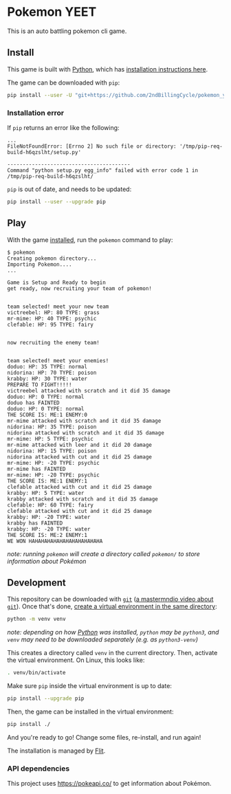 # Pokemon YEET

This is an auto battling pokemon cli game.

## Install

This game is built with [Python][], which has [installation instructions here][python-installation].

The game can be downloaded with `pip`:

```sh
pip install --user -U "git+https://github.com/2ndBillingCycle/pokemon_yeet"
```

### Installation error

If `pip` returns an error like the following:

```
...
FileNotFoundError: [Errno 2] No such file or directory: '/tmp/pip-req-build-h6qzslht/setup.py'

----------------------------------------
Command "python setup.py egg_info" failed with error code 1 in /tmp/pip-req-build-h6qzslht/
```

`pip` is out of date, and needs to be updated:

```sh
pip install --user --upgrade pip
```

## Play

With the game [installed](#install), run the `pokemon` command to play:

```
$ pokemon
Creating pokemon directory...
Importing Pokemon....
...

Game is Setup and Ready to begin
get ready, now recruiting your team of pokemon!


team selected! meet your new team
victreebel: HP: 80 TYPE: grass
mr-mime: HP: 40 TYPE: psychic
clefable: HP: 95 TYPE: fairy


now recruiting the enemy team!


team selected! meet your enemies!
doduo: HP: 35 TYPE: normal
nidorina: HP: 70 TYPE: poison
krabby: HP: 30 TYPE: water
PREPARE TO FIGHT!!!!!
victreebel attacked with scratch and it did 35 damage
doduo: HP: 0 TYPE: normal
doduo has FAINTED
doduo: HP: 0 TYPE: normal
THE SCORE IS: ME:1 ENEMY:0
mr-mime attacked with scratch and it did 35 damage
nidorina: HP: 35 TYPE: poison
nidorina attacked with scratch and it did 35 damage
mr-mime: HP: 5 TYPE: psychic
mr-mime attacked with leer and it did 20 damage
nidorina: HP: 15 TYPE: poison
nidorina attacked with cut and it did 25 damage
mr-mime: HP: -20 TYPE: psychic
mr-mime has FAINTED
mr-mime: HP: -20 TYPE: psychic
THE SCORE IS: ME:1 ENEMY:1
clefable attacked with cut and it did 25 damage
krabby: HP: 5 TYPE: water
krabby attacked with scratch and it did 35 damage
clefable: HP: 60 TYPE: fairy
clefable attacked with cut and it did 25 damage
krabby: HP: -20 TYPE: water
krabby has FAINTED
krabby: HP: -20 TYPE: water
THE SCORE IS: ME:2 ENEMY:1
WE WON HAHAHAHAHAHAHAHAHAHAHAHA
```

_note: running `pokemon` will create a directory called `pokemon/` to store information about Pokémon_

## Development

This repository can be downloaded with [`git`][] ([a mastermndio video about `git`](https://youtu.be/4AmqVslOw58)). Once that's done, [create a virtual environment in the same directory][python-venv]:

```sh
python -m venv venv
```

_note: depending on how [Python][] was installed, `python` may be `python3`, and `venv` may need to be downloaded separately (e.g. as `python3-venv`)_

This creates a directory called `venv` in the current directory. Then, activate the virtual environment. On Linux, this looks like:

```sh
. venv/bin/activate
```

Make sure `pip` inside the virtual environment is up to date:

```sh
pip install --upgrade pip
```

Then, the game can be installed in the virtual environment:

```sh
pip install ./
```

And you're ready to go! Change some files, re-install, and run again!

The installation is managed by [Flit][].

### API dependencies

This project uses <https://pokeapi.co/> to get information about Pokémon.

[python]: <https://www.python.org/>
[python-installation]: <https://realpython.com/installing-python/> "RealPython's guide to installing Python on Windows, MacOS, and Linux"
[`git`]: <https://git-scm.com/book/en/v2/Git-Basics-Getting-a-Git-Repository> "brief guide on using git"
[python-venv]: <https://docs.python.org/3/tutorial/venv.html#creating-virtual-environments> "tutorial on creating virtual environments in Python"
[flit]: <https://flit.readthedocs.io/> "Documentation for Flit"
